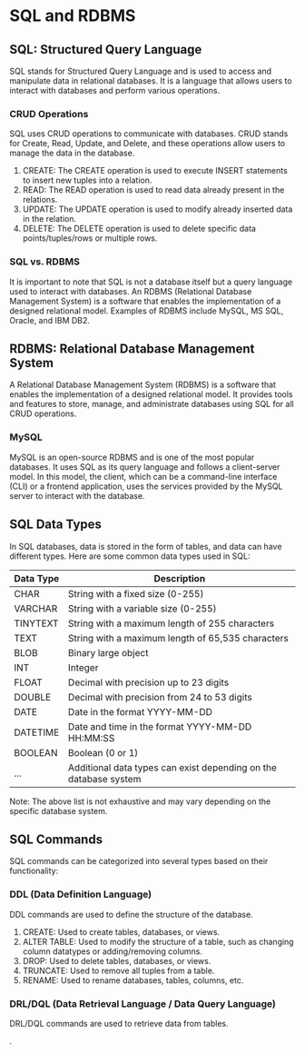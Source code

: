 # SQL and RDBMS

## SQL: Structured Query Language

SQL stands for Structured Query Language and is used to access and manipulate data in relational databases. It is a language that allows users to interact with databases and perform various operations.

### CRUD Operations

SQL uses CRUD operations to communicate with databases. CRUD stands for Create, Read, Update, and Delete, and these operations allow users to manage the data in the database.

1. CREATE: The CREATE operation is used to execute INSERT statements to insert new tuples into a relation.
2. READ: The READ operation is used to read data already present in the relations.
3. UPDATE: The UPDATE operation is used to modify already inserted data in the relation.
4. DELETE: The DELETE operation is used to delete specific data points/tuples/rows or multiple rows.

### SQL vs. RDBMS

It is important to note that SQL is not a database itself but a query language used to interact with databases. An RDBMS (Relational Database Management System) is a software that enables the implementation of a designed relational model. Examples of RDBMS include MySQL, MS SQL, Oracle, and IBM DB2.

## RDBMS: Relational Database Management System

A Relational Database Management System (RDBMS) is a software that enables the implementation of a designed relational model. It provides tools and features to store, manage, and administrate databases using SQL for all CRUD operations.

### MySQL

MySQL is an open-source RDBMS and is one of the most popular databases. It uses SQL as its query language and follows a client-server model. In this model, the client, which can be a command-line interface (CLI) or a frontend application, uses the services provided by the MySQL server to interact with the database.

## SQL Data Types

In SQL databases, data is stored in the form of tables, and data can have different types. Here are some common data types used in SQL:

| Data Type   | Description                                      |
|-------------|--------------------------------------------------|
| CHAR        | String with a fixed size (0-255)                  |
| VARCHAR     | String with a variable size (0-255)               |
| TINYTEXT    | String with a maximum length of 255 characters    |
| TEXT        | String with a maximum length of 65,535 characters |
| BLOB        | Binary large object                              |
| INT         | Integer                                          |
| FLOAT       | Decimal with precision up to 23 digits            |
| DOUBLE      | Decimal with precision from 24 to 53 digits       |
| DATE        | Date in the format YYYY-MM-DD                     |
| DATETIME    | Date and time in the format YYYY-MM-DD HH:MM:SS   |
| BOOLEAN     | Boolean (0 or 1)                                 |
| ...         | Additional data types can exist depending on the database system |

Note: The above list is not exhaustive and may vary depending on the specific database system.

## SQL Commands

SQL commands can be categorized into several types based on their functionality:

### DDL (Data Definition Language)

DDL commands are used to define the structure of the database.

1. CREATE: Used to create tables, databases, or views.
2. ALTER TABLE: Used to modify the structure of a table, such as changing column datatypes or adding/removing columns.
3. DROP: Used to delete tables, databases, or views.
4. TRUNCATE: Used to remove all tuples from a table.
5. RENAME: Used to rename databases, tables, columns, etc.

### DRL/DQL (Data Retrieval Language / Data Query Language)

DRL/DQL commands are used to retrieve data from tables.

.
